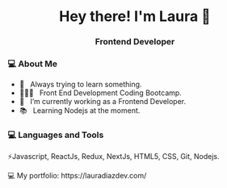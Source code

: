 <h1 align="center">Hey there! I'm Laura 👋 </h1>
<h3 align="center">Frontend Developer </h3>
<div>
<div align="left"> 
  <h3> 💻 About Me </h3>

  - 🌻 &nbsp; Always trying to learn something.
  - 👩🏽‍💻 &nbsp; Front End Development Coding Bootcamp.
  - 🥰 &nbsp; I’m currently working as a Frontend Developer. 
  - 📚 &nbsp; Learning Nodejs at the moment.
</div> 
</div>

<div>
  <h3> 💻 Languages and Tools </h3>
  <p>
    ⚡️Javascript, ReactJs, Redux, NextJs, HTML5, CSS, Git, Nodejs.
  <p>
    <p>
   💻  My portfolio: https://lauradiazdev.com/
  </p>
</div> 
